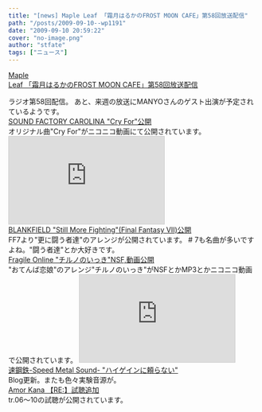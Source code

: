 ```yaml
---
title: "[news] Maple Leaf 「霜月はるかのFROST MOON CAFE」第58回放送配信"
path: "/posts/2009-09-10--wp1191"
date: "2009-09-10 20:59:22"
cover: "no-image.png"
author: "stfate"
tags: ["ニュース"]
---
```


<style type="text/css">
<!--
p {white-space: pre-wrap};
-->
</style>

<a class="topics" href="http://www.timerocket.co.jp/fmc/" target="_blank">Maple Leaf 「霜月はるかのFROST MOON CAFE」第58回放送配信</a>
<div class="news">ラジオ第58回配信。
あと、来週の放送にMANYOさんのゲスト出演が予定されているようです。</div>
<a class="topics" href="http://carolina.web.infoseek.co.jp/" target="_blank">SOUND FACTORY CAROLINA "Cry For"公開</a>
<div class="news">オリジナル曲"Cry For"がニコニコ動画にて公開されています。
<iframe width="312" height="176" src="http://ext.nicovideo.jp/thumb/nm8184218" scrolling="no" style="border:solid 1px #CCC;" frameborder="0"><a href="http://www.nicovideo.jp/watch/nm8184218">【ニコニコ動画】【巡音ルカ】Cry For【オリジナル】</a></iframe></div>
<a class="topics" href="http://blankfield.but.jp/" target="_blank">BLANKFIELD "Still More Fighting"(Final Fantasy Ⅶ)公開</a>
<div class="news">FF7より"更に闘う者達"のアレンジが公開されています。
# 7も名曲が多いですよね。"闘う者達"とか大好きです。</div>
<a class="topics" href="http://www.shinsekai.co.uk/fragile/" target="_blank">Fragile Online "チルノのいっき"NSF,動画公開</a>
<div class="news">"おてんば恋娘"のアレンジ"チルノのいっき"がNSFとかMP3とかニコニコ動画で公開されています。
<iframe width="312" height="176" src="http://ext.nicovideo.jp/thumb/nm8183433" scrolling="no" style="border:solid 1px #CCC;" frameborder="0"><a href="http://www.nicovideo.jp/watch/nm8183433">【ニコニコ動画】【ファミコンアレンジ】チルノのいっき【⑨の日記念】</a></iframe></div>
<a class="topics" href="http://www.sm-sound.com/" target="_blank">速鋼鉄-Speed Metal Sound- "ハイゲインに頼らない"</a>
<div class="news">Blog更新。またも色々実験音源が。</div>
<a class="topics" href="http://amorkana.jp/" target="_blank">Amor Kana 【RE:】試聴追加</a>
<div class="news">tr.06～10の試聴が公開されています。</div>
